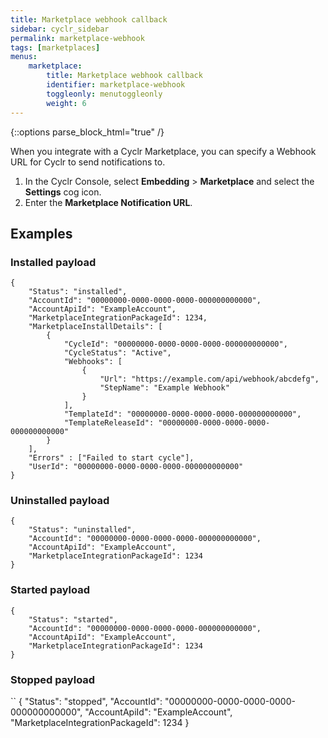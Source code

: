 ```yaml
---
title: Marketplace webhook callback
sidebar: cyclr_sidebar
permalink: marketplace-webhook
tags: [marketplaces]
menus:
    marketplace:
        title: Marketplace webhook callback
        identifier: marketplace-webhook
        toggleonly: menutoggleonly
        weight: 6
---
```

{::options parse_block_html="true" /}
<section class="card">

When you integrate with a Cyclr Marketplace, you can specify a Webhook URL for Cyclr to send notifications to.

1. In the Cyclr Console, select **Embedding** > **Marketplace** and select the **Settings** cog icon. 
2. Enter the **Marketplace Notification URL**.

</section>
<section class="card">

## Examples

### Installed payload 

```
{
    "Status": "installed",
    "AccountId": "00000000-0000-0000-0000-000000000000",
    "AccountApiId": "ExampleAccount",
    "MarketplaceIntegrationPackageId": 1234,
    "MarketplaceInstallDetails": [
        {
            "CycleId": "00000000-0000-0000-0000-000000000000",
            "CycleStatus": "Active",
            "Webhooks": [
                {
                    "Url": "https://example.com/api/webhook/abcdefg",
                    "StepName": "Example Webhook"
                }
            ],
            "TemplateId": "00000000-0000-0000-0000-000000000000",
            "TemplateReleaseId": "00000000-0000-0000-0000-000000000000"
        }
    ],
    "Errors" : ["Failed to start cycle"],
    "UserId": "00000000-0000-0000-0000-000000000000"
}
```

### Uninstalled payload

```
{
    "Status": "uninstalled",
    "AccountId": "00000000-0000-0000-0000-000000000000",
    "AccountApiId": "ExampleAccount",
    "MarketplaceIntegrationPackageId": 1234
}
```

### Started payload

```
{
    "Status": "started",
    "AccountId": "00000000-0000-0000-0000-000000000000",
    "AccountApiId": "ExampleAccount",
    "MarketplaceIntegrationPackageId": 1234
}
```

### Stopped payload

``
{
    "Status": "stopped",
    "AccountId": "00000000-0000-0000-0000-000000000000",
    "AccountApiId": "ExampleAccount",
    "MarketplaceIntegrationPackageId": 1234
}
```